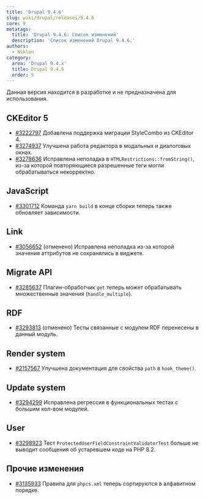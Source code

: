 ```yaml
---
title: 'Drupal 9.4.6'
slug: wiki/drupal/releases/9.4.6
core: 9
metatags:
  title: 'Drupal 9.4.6: Список изменений'
  description: 'Список изменений Drupal 9.4.6.'
authors:
  - Niklan
category:
  area: 'Drupal 9.4.x'
  title: Drupal 9.4.6
  order: 5
---
```


<Aside type="warning">

Данная версия находится в разработке и не предназначена для использования.

</Aside>

## CKEditor 5

- [#3222797](https://www.drupal.org/node/3222797) Добавлена поддержка миграции StyleCombo из CKEditor 4.
- [#3274937](https://www.drupal.org/node/3274937) Улучшена работа редактора в модальных и диалоговых окнах.
- [#3278636](https://www.drupal.org/node/3278636) Исправлена неполадка в `HTMLRestrictions::fromString()`, из-за 
  которой повторяющиеся разрешенные теги могли обрабатываться некорректно.

## JavaScript

- [#3301712](https://www.drupal.org/node/3301712) Команда `yarn build` в конце сборки теперь также обновляет 
  зависимости.

## Link

- [#3056652](https://www.drupal.org/node/3056652) (отменено) Исправлена неполадка из-за которой значения аттрибутов 
  не сохранялись в виджете.

## Migrate API

- [#3285637](https://www.drupal.org/node/3285637) Плагин-обработчик `get` теперь может обрабатывать множественные
  значения (`handle_multiple`).

## RDF

- [#3293813](https://www.drupal.org/node/3293813) (отменено) Тесты связанные с модулем RDF перенесены в данный модуль.

## Render system

- [#2157567](https://www.drupal.org/node/2157567) Улучшена документация для свойства `path` в `hook_theme()`.

## Update system

- [#3294299](https://www.drupal.org/node/3294299) Исправлена регрессия в функциональных тестах с большим кол-вом 
  модулей.

## User

- [#3298923](https://www.drupal.org/node/3298923) Тест `ProtectedUserFieldConstraintValidatorTest` больше не выводит 
  сообщения об устаревшем коде на PHP 8.2.

## Прочие изменения

- [#3135933](https://www.drupal.org/node/3135933) Правила для `phpcs.xml` теперь сортируются в алфавитном порядке.